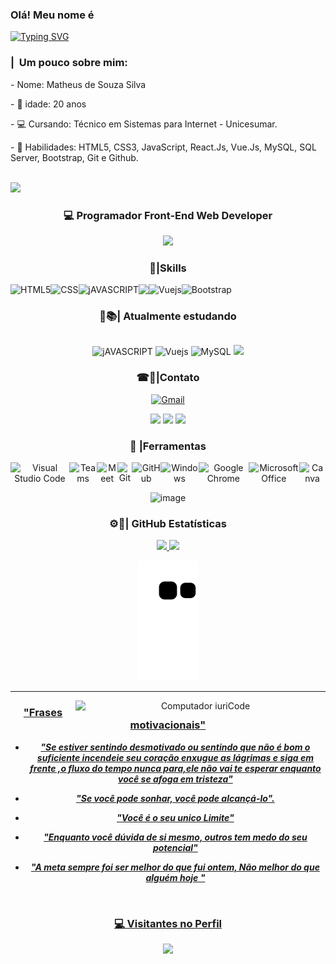  ### Olá! Meu nome é 
[![Typing SVG](https://readme-typing-svg.herokuapp.com?color=%FF6F9C&lines=Matheus+de+Souza+Silva)](https://github.com/MatheusdeSouzaSilva70)

<h3>  | &nbsp;Um pouco sobre mim: </h3>

<p align="left">
	   - Nome: Matheus de Souza Silva
<p align="left">
	   - 🥳 idade: 20 anos
	
<p align="left">
	  - 💻 Cursando: Técnico em Sistemas para Internet - Unicesumar.
		
<p align="left">
	  - 🧩 Habilidades: HTML5, CSS3, JavaScript, React.Js, Vue.Js, MySQL, SQL Server, Bootstrap, Git e Github.
	
<p align="left">
          
</p>

<br>

<img src="https://user-images.githubusercontent.com/70382532/138322189-2db8df52-9dcb-40a0-88a8-c365466bd33d.gif"/>

### <p align="center">💻 Programador Front-End Web Developer</p>
<div align="center">
  <a href="https://matheusdesouzasilva70.github.io/Bio-contatos/" target="_blank"><img src="https://img.shields.io/badge/Meu-Portf%C3%B3lio-blueviolet?style=for-the-badge" target="_blank"></a>
</div>

 <div style="display: inline_block" align="center">
	
	
###  <p align="center">🧩|Skills</p>
<p align="center" style="display: flex;">
<img src="https://img.shields.io/badge/HTML5-e44114?style=for-the-badge&logo=html5&logoColor=white" alt="HTML5" />
    <img src="https://img.shields.io/badge/CSS3-1572B6?style=for-the-badge&logo=css3&logoColor=white" alt="CSS" />
    <img src="https://img.shields.io/badge/JavaScript-F7DF1E?style=for-the-badge&logo=javascript&logoColor=black" alt="jAVASCRIPT" />
    <img src="https://img.shields.io/badge/React.JS%20-%2320232a.svg?&style=for-the-badge&logo=react&logoColor=%2361DAFB"/>	
    <img src="https://img.shields.io/badge/Vue.Js-35495E?style=for-the-badge&logo=vue.js&logoColor=4FC08D" alt="Vuejs" />
    <img src="https://img.shields.io/badge/Bootstrap-563D7C?style=for-the-badge&logo=bootstrap&logoColor=white" alt="Bootstrap">
   
  
	
###  📝📚| **Atualmente estudando**</p>
<p align="center" style="display: flex;">
<div>
  <img src="https://img.shields.io/badge/JavaScript-F7DF1E?style=for-the-badge&logo=javascript&logoColor=black" alt="jAVASCRIPT" />
  <img src="https://img.shields.io/badge/Vue.Js-35495E?style=for-the-badge&logo=vue.js&logoColor=4FC08D" alt="Vuejs" />
   <img src="https://img.shields.io/badge/MySQL-00000F?style=for-the-badge&logo=mysql&logoColor=white" alt="MySQL">
  <img src="https://img.shields.io/badge/React.JS%20-%2320232a.svg?&style=for-the-badge&logo=react&logoColor=%2361DAFB"/>	
	
### <p align="center">☎💬|Contato</p>
  [![Gmail](https://img.shields.io/badge/-Gmail-FF0000?style=for-the-badge&labelColor=FF0000&logo=gmail&logoColor=white)](mailto:matheussouzasilva628@gmail.com?subject=[GitHub]%20Acabei%20de%20ver%20o%20seu%20GitHub)
  
   <a href = "mailto:matheussouzasilva628@gmail.com"><img src="https://img.shields.io/badge/Gmail-D14836?style=for-the-badge&logo=gmail&logoColor=white" target="_blank"></a>
    <a href="https://www.linkedin.com/in/matheus-de-souza-silva-288194229" target="_blank"><img src="https://img.shields.io/badge/-LinkedIn-%230077B5?style=for-the-badge&logo=linkedin&logoColor=white" target="_blank"></a>
      <a href="https://discord.com/channels/@me" target="_blank"><img src="https://img.shields.io/badge/Discord-7289DA?style=for-the-badge&logo=discord&logoColor=white" target="_blank"></a>	
	
	
###  💼 |**Ferramentas** </p>
<p align="center" style="display: flex;">
  <img src="https://img.shields.io/badge/Visual_Studio_Code-0078D4?style=for-the-badge&logo=visual%20studio%20code&logoColor=white" alt="Visual Studio Code"/>	
  <img src="https://img.shields.io/badge/Microsoft_Teams-6264A7?style=for-the-badge&logo=microsoft-teams&logoColor=white" alt="Teams"/>
  <img src="https://img.shields.io/badge/Google%20Meet-00897B?style=for-the-badge&logo=google-meet&logoColor=white" alt="Meet"/>
  <img src="https://img.shields.io/badge/git%20-%23F05033.svg?&style=for-the-badge&logo=git&logoColor=white" alt="Git"/>
  <img src="https://img.shields.io/badge/github%20-%23121011.svg?&style=for-the-badge&logo=github&logoColor=white" alt="GitHub"/>
  <img src="https://img.shields.io/badge/Windows-0078D6?style=for-the-badge&logo=windows&logoColor=white" alt="Windows"/>
  <img src="https://img.shields.io/badge/Google_chrome-4285F4?style=for-the-badge&logo=Google-chrome&logoColor=white" alt="Google Chrome"/>
  <img src="https://img.shields.io/badge/Microsoft_Office-D83B01?style=for-the-badge&logo=microsoft-office&logoColor=white" alt="Microsoft Office"/>
  <img src="https://img.shields.io/badge/Canva-%2300C4CC.svg?&style=for-the-badge&logo=Canva&logoColor=white" alt="Canva"/>
	
  ![image](https://img.shields.io/badge/Font_Awesome-339AF0?style=for-the-badge&logo=fontawesome&logoColor=white)
	
###  ⚙️🔧| **GitHub Estatísticas** </p>
<div>
	
  <a href="https://github.com/matheusdeSouzaSilva70">
  <img height="160em" src="https://github-readme-stats.vercel.app/api?username=matheusdesouzasilva70&show_icons=true&theme=github_dark&include_all_commits=true&count_private=true"/>
	  
 <img height="160em" src="https://github-readme-stats.vercel.app/api/top-langs/?username=matheusdesouzasilva70&layout=compact&langs_count=7&theme=github_dark"/>
	  
</div>

	


	
 
  ![Snake animation](https://github.com/rafaballerini/rafaballerini/blob/output/github-contribution-grid-snake.svg)
 
<hr/>
<img src= "https://raw.githubusercontent.com/MicaelliMedeiros/micaellimedeiros/master/image/computer-illustration.png"  min-width="400px" max-width="400px" width="400px" align="right" alt="Computador iuriCode">   
	
### "Frases motivacionais"

- **_"Se estiver sentindo desmotivado ou sentindo que não é 
bom o suficiente incendeie seu coração  enxugue as lágrimas
 e siga em frente ,o fluxo do tempo nunca para,ele não vai te 
esperar enquanto você se afoga em tristeza"_**

- **_"Se você pode sonhar, você pode alcançá-lo"._**
- **_"Você é o seu unico Limite"_**
- **_"Enquanto você dúvida de si mesmo,
 outros tem medo do seu potencial"_**
- **_"A meta sempre foi ser melhor do que fui ontem,
Não melhor do que alguém  hoje "_**


</br>

  ### <p align="center">💻 Visitantes no Perfil </p>
 <img align="relative" src="https://profile-counter.glitch.me/MatheusdeSouzaSilva70/count.svg" > 
 	


